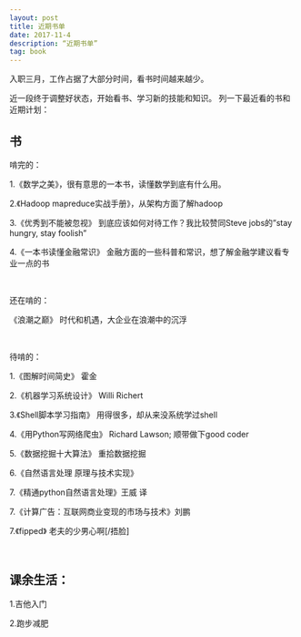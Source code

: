 ```yaml
---
layout: post
title: 近期书单
date: 2017-11-4 
description: “近期书单”
tag: book
---   
```


入职三月，工作占据了大部分时间，看书时间越来越少。

近一段终于调整好状态，开始看书、学习新的技能和知识。
列一下最近看的书和近期计划：


## 书 ##

啃完的：

1.《数学之美》，很有意思的一本书，读懂数学到底有什么用。

2.《Hadoop mapreduce实战手册》，从架构方面了解hadoop

3.《优秀到不能被忽视》 到底应该如何对待工作？我比较赞同Steve jobs的”stay hungry, stay foolish”

4.《一本书读懂金融常识》 金融方面的一些科普和常识，想了解金融学建议看专业一点的书

<br/>

还在啃的：

《浪潮之巅》 时代和机遇，大企业在浪潮中的沉浮

<br/>

待啃的：

1.《图解时间简史》 霍金

2.《机器学习系统设计》 Willi Richert

3.《Shell脚本学习指南》 用得很多，却从来没系统学过shell

4.《用Python写网络爬虫》 Richard Lawson; 顺带做下good coder

5.《数据挖掘十大算法》 重拾数据挖掘

6.《自然语言处理 原理与技术实现》

7.《精通python自然语言处理》王威 译

7.《计算广告：互联网商业变现的市场与技术》刘鹏

7.《fipped》 老夫的少男心啊[/捂脸]

<br/>

## 课余生活： ##


1.吉他入门

2.跑步减肥


